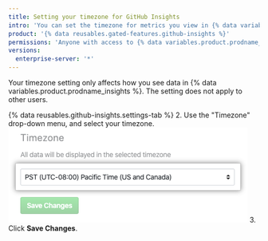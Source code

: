```yaml
---
title: Setting your timezone for GitHub Insights
intro: 'You can set the timezone for metrics you view in {% data variables.product.prodname_insights %}.'
product: '{% data reusables.gated-features.github-insights %}'
permissions: 'Anyone with access to {% data variables.product.prodname_insights %} can set their own timezone.'
versions:
  enterprise-server: '*'
---
```


Your timezone setting only affects how you see data in {% data variables.product.prodname_insights %}. The setting does not apply to other users.

{% data reusables.github-insights.settings-tab %}
2. Use the "Timezone" drop-down menu, and select your timezone. ![Timezone drop-down menu](/assets/images/help/insights/timezone-drop-down.png)
3. Click **Save Changes**.

